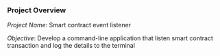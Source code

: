 ### Project Overview

_Project Name_: Smart contract event listener

_Objective_: Develop a command-line application that listen smart contract transaction and log the details to the terminal
